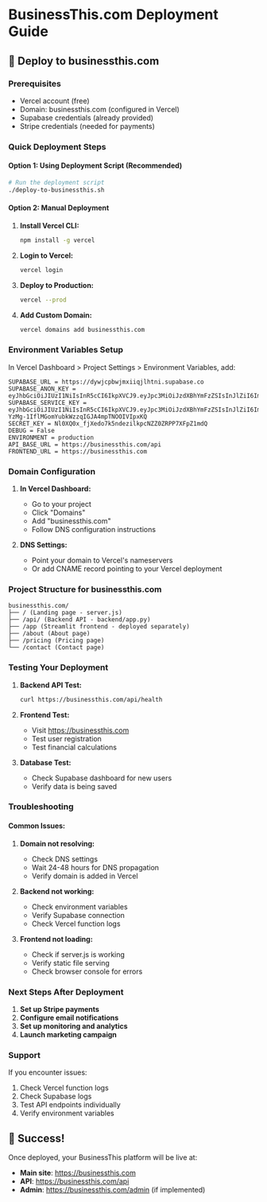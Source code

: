# BusinessThis.com Deployment Guide

## 🚀 Deploy to businessthis.com

### Prerequisites
- Vercel account (free)
- Domain: businessthis.com (configured in Vercel)
- Supabase credentials (already provided)
- Stripe credentials (needed for payments)

### Quick Deployment Steps

#### Option 1: Using Deployment Script (Recommended)
```bash
# Run the deployment script
./deploy-to-businessthis.sh
```

#### Option 2: Manual Deployment
1. **Install Vercel CLI:**
   ```bash
   npm install -g vercel
   ```

2. **Login to Vercel:**
   ```bash
   vercel login
   ```

3. **Deploy to Production:**
   ```bash
   vercel --prod
   ```

4. **Add Custom Domain:**
   ```bash
   vercel domains add businessthis.com
   ```

### Environment Variables Setup

In Vercel Dashboard > Project Settings > Environment Variables, add:

```
SUPABASE_URL = https://dywjcpbwjmxiiqjlhtni.supabase.co
SUPABASE_ANON_KEY = eyJhbGciOiJIUzI1NiIsInR5cCI6IkpXVCJ9.eyJpc3MiOiJzdXBhYmFzZSIsInJlZiI6ImR5d2pjcGJ3am14aWlxamxodG5pIiwicm9sZSI6ImFub24iLCJpYXQiOjE3NjAyNzMwNDIsImV4cCI6MjA3NTg0OTA0Mn0.bz8HkV49th_hArIYGmy16GqQG6Tlm3opJpzTC1iehe0
SUPABASE_SERVICE_KEY = eyJhbGciOiJIUzI1NiIsInR5cCI6IkpXVCJ9.eyJpc3MiOiJzdXBhYmFzZSIsInJlZiI6ImR5d2pjcGJ3am14aWlxamxodG5pIiwicm9sZSI6InNlcnZpY2Vfcm9sZSIsImlhdCI6MTc2MDI3MzA0MiwiZXhwIjoyMDc1ODQ5MDQyfQ.AQQ-YzMg-1IflMGomYubkWzzqIGJA4mpTNOOIVIpxKQ
SECRET_KEY = Nl0XQ0x_fjXedo7k5ndezilkpcNZZ0ZRPP7XFpZ1mdQ
DEBUG = False
ENVIRONMENT = production
API_BASE_URL = https://businessthis.com/api
FRONTEND_URL = https://businessthis.com
```

### Domain Configuration

1. **In Vercel Dashboard:**
   - Go to your project
   - Click "Domains"
   - Add "businessthis.com"
   - Follow DNS configuration instructions

2. **DNS Settings:**
   - Point your domain to Vercel's nameservers
   - Or add CNAME record pointing to your Vercel deployment

### Project Structure for businessthis.com

```
businessthis.com/
├── / (Landing page - server.js)
├── /api/ (Backend API - backend/app.py)
├── /app (Streamlit frontend - deployed separately)
├── /about (About page)
├── /pricing (Pricing page)
└── /contact (Contact page)
```

### Testing Your Deployment

1. **Backend API Test:**
   ```bash
   curl https://businessthis.com/api/health
   ```

2. **Frontend Test:**
   - Visit https://businessthis.com
   - Test user registration
   - Test financial calculations

3. **Database Test:**
   - Check Supabase dashboard for new users
   - Verify data is being saved

### Troubleshooting

#### Common Issues:

1. **Domain not resolving:**
   - Check DNS settings
   - Wait 24-48 hours for DNS propagation
   - Verify domain is added in Vercel

2. **Backend not working:**
   - Check environment variables
   - Verify Supabase connection
   - Check Vercel function logs

3. **Frontend not loading:**
   - Check if server.js is working
   - Verify static file serving
   - Check browser console for errors

### Next Steps After Deployment

1. **Set up Stripe payments**
2. **Configure email notifications**
3. **Set up monitoring and analytics**
4. **Launch marketing campaign**

### Support

If you encounter issues:
1. Check Vercel function logs
2. Check Supabase logs
3. Test API endpoints individually
4. Verify environment variables

## 🎉 Success!

Once deployed, your BusinessThis platform will be live at:
- **Main site**: https://businessthis.com
- **API**: https://businessthis.com/api
- **Admin**: https://businessthis.com/admin (if implemented)
